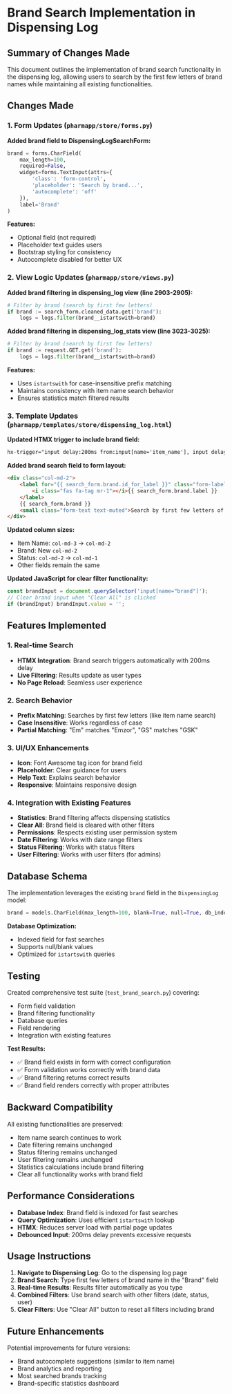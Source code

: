 # Brand Search Implementation in Dispensing Log

## Summary of Changes Made

This document outlines the implementation of brand search functionality in the dispensing log, allowing users to search by the first few letters of brand names while maintaining all existing functionalities.

## Changes Made

### 1. Form Updates (`pharmapp/store/forms.py`)

**Added brand field to DispensingLogSearchForm:**
```python
brand = forms.CharField(
    max_length=100,
    required=False,
    widget=forms.TextInput(attrs={
        'class': 'form-control',
        'placeholder': 'Search by brand...',
        'autocomplete': 'off'
    }),
    label='Brand'
)
```

**Features:**
- Optional field (not required)
- Placeholder text guides users
- Bootstrap styling for consistency
- Autocomplete disabled for better UX

### 2. View Logic Updates (`pharmapp/store/views.py`)

**Added brand filtering in dispensing_log view (line 2903-2905):**
```python
# Filter by brand (search by first few letters)
if brand := search_form.cleaned_data.get('brand'):
    logs = logs.filter(brand__istartswith=brand)
```

**Added brand filtering in dispensing_log_stats view (line 3023-3025):**
```python
# Filter by brand (search by first few letters)
if brand := request.GET.get('brand'):
    logs = logs.filter(brand__istartswith=brand)
```

**Features:**
- Uses `istartswith` for case-insensitive prefix matching
- Maintains consistency with item name search behavior
- Ensures statistics match filtered results

### 3. Template Updates (`pharmapp/templates/store/dispensing_log.html`)

**Updated HTMX trigger to include brand field:**
```html
hx-trigger="input delay:200ms from:input[name='item_name'], input delay:200ms from:input[name='brand'], change from:input[name='date_from'], change from:input[name='date_to'], change from:select[name='status'], change from:select[name='user']"
```

**Added brand search field to form layout:**
```html
<div class="col-md-2">
    <label for="{{ search_form.brand.id_for_label }}" class="form-label">
        <i class="fas fa-tag mr-1"></i>{{ search_form.brand.label }}
    </label>
    {{ search_form.brand }}
    <small class="form-text text-muted">Search by first few letters of brand</small>
</div>
```

**Updated column sizes:**
- Item Name: `col-md-3` → `col-md-2`
- Brand: New `col-md-2`
- Status: `col-md-2` → `col-md-1`
- Other fields remain the same

**Updated JavaScript for clear filter functionality:**
```javascript
const brandInput = document.querySelector('input[name="brand"]');
// Clear brand input when "Clear All" is clicked
if (brandInput) brandInput.value = '';
```

## Features Implemented

### 1. Real-time Search
- **HTMX Integration**: Brand search triggers automatically with 200ms delay
- **Live Filtering**: Results update as user types
- **No Page Reload**: Seamless user experience

### 2. Search Behavior
- **Prefix Matching**: Searches by first few letters (like item name search)
- **Case Insensitive**: Works regardless of case
- **Partial Matching**: "Em" matches "Emzor", "GS" matches "GSK"

### 3. UI/UX Enhancements
- **Icon**: Font Awesome tag icon for brand field
- **Placeholder**: Clear guidance for users
- **Help Text**: Explains search behavior
- **Responsive**: Maintains responsive design

### 4. Integration with Existing Features
- **Statistics**: Brand filtering affects dispensing statistics
- **Clear All**: Brand field is cleared with other filters
- **Permissions**: Respects existing user permission system
- **Date Filtering**: Works with date range filters
- **Status Filtering**: Works with status filters
- **User Filtering**: Works with user filters (for admins)

## Database Schema

The implementation leverages the existing `brand` field in the `DispensingLog` model:
```python
brand = models.CharField(max_length=100, blank=True, null=True, db_index=True)
```

**Database Optimization:**
- Indexed field for fast searches
- Supports null/blank values
- Optimized for `istartswith` queries

## Testing

Created comprehensive test suite (`test_brand_search.py`) covering:
- Form field validation
- Brand filtering functionality
- Database queries
- Field rendering
- Integration with existing features

**Test Results:**
- ✅ Brand field exists in form with correct configuration
- ✅ Form validation works correctly with brand data
- ✅ Brand filtering returns correct results
- ✅ Brand field renders correctly with proper attributes

## Backward Compatibility

All existing functionalities are preserved:
- Item name search continues to work
- Date filtering remains unchanged
- Status filtering remains unchanged
- User filtering remains unchanged
- Statistics calculations include brand filtering
- Clear all functionality works with brand field

## Performance Considerations

- **Database Index**: Brand field is indexed for fast searches
- **Query Optimization**: Uses efficient `istartswith` lookup
- **HTMX**: Reduces server load with partial page updates
- **Debounced Input**: 200ms delay prevents excessive requests

## Usage Instructions

1. **Navigate to Dispensing Log**: Go to the dispensing log page
2. **Brand Search**: Type first few letters of brand name in the "Brand" field
3. **Real-time Results**: Results filter automatically as you type
4. **Combined Filters**: Use brand search with other filters (date, status, user)
5. **Clear Filters**: Use "Clear All" button to reset all filters including brand

## Future Enhancements

Potential improvements for future versions:
- Brand autocomplete suggestions (similar to item name)
- Brand analytics and reporting
- Most searched brands tracking
- Brand-specific statistics dashboard
